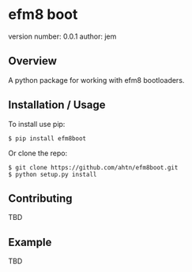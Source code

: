 efm8 boot
===============================

version number: 0.0.1
author: jem

Overview
--------

A python package for working with efm8 bootloaders.

Installation / Usage
--------------------

To install use pip:

    $ pip install efm8boot


Or clone the repo:

    $ git clone https://github.com/ahtn/efm8boot.git
    $ python setup.py install
    
Contributing
------------

TBD

Example
-------

TBD
